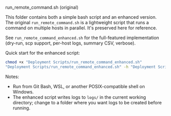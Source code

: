run_remote_command.sh (original)

This folder contains both a simple bash script and an enhanced version. The original `run_remote_command.sh` is a lightweight script that runs a command on multiple hosts in parallel. It's preserved here for reference.

See `run_remote_command_enhanced.sh` for the full-featured implementation (dry-run, scp support, per-host logs, summary CSV, verbose).

Quick start for the enhanced script:

```bash
chmod +x "Deployment Scripts/run_remote_command_enhanced.sh"
"Deployment Scripts/run_remote_command_enhanced.sh" -h "Deployment Scripts/hosts.txt" -c "uptime" --key "/path/to/id_rsa" --local-file "/path/to/file" --remote-path "/tmp" --parallel 10
```

Notes:
- Run from Git Bash, WSL, or another POSIX-compatible shell on Windows.
- The enhanced script writes logs to `logs/` in the current working directory; change to a folder where you want logs to be created before running.
